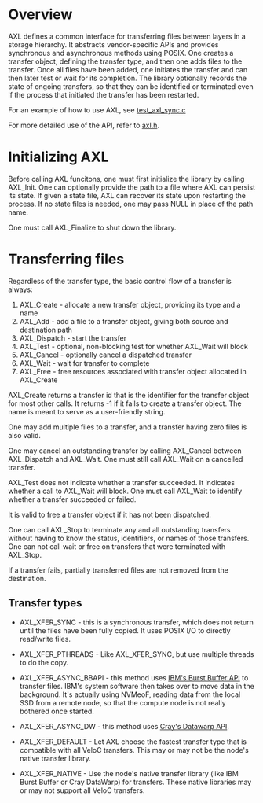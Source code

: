 # Overview
AXL defines a common interface for transferring files between layers in a storage hierarchy.
It abstracts vendor-specific APIs and provides synchronous and asynchronous methods using POSIX.
One creates a transfer object, defining the transfer type, and then one adds files to the transfer.
Once all files have been added, one initiates the transfer and can then later test or wait for its completion.
The library optionally records the state of ongoing transfers,
so that they can be identified or terminated even if the
process that initiated the transfer has been restarted.

For an example of how to use AXL, see [test_axl_sync.c](../test/test_axl_sync.c)

For more detailed use of the API, refer to [axl.h](../src/axl.h).

# Initializing AXL
Before calling AXL funcitons, one must first initialize the library by calling AXL\_Init.
One can optionally provide the path to a file where AXL can persist its state.
If given a state file, AXL can recover its state upon restarting the process.
If no state files is needed, one may pass NULL in place of the path name.

One must call AXL\_Finalize to shut down the library.

# Transferring files
Regardless of the transfer type, the basic control flow of a transfer is always:
1. AXL\_Create - allocate a new transfer object, providing its type and a name
2. AXL\_Add - add a file to a transfer object, giving both source and destination path
3. AXL\_Dispatch - start the transfer
4. AXL\_Test - optional, non-blocking test for whether AXL\_Wait will block
5. AXL\_Cancel - optionally cancel a dispatched transfer
6. AXL\_Wait - wait for transfer to complete
7. AXL\_Free - free resources associated with transfer object allocated in AXL\_Create

AXL\_Create returns a transfer id that is the identifier
for the transfer object for most other calls.
It returns -1 if it fails to create a transfer object.
The name is meant to serve as a user-friendly string.

One may add multiple files to a transfer,
and a transfer having zero files is also valid.

One may cancel an outstanding transfer by calling AXL\_Cancel
between AXL\_Dispatch and AXL\_Wait.
One must still call AXL\_Wait on a cancelled transfer.

AXL\_Test does not indicate whether a transfer succeeded.
It indicates whether a call to AXL\_Wait will block.
One must call AXL\_Wait to identify whether a transfer succeeded or failed.

It is valid to free a transfer object if it has not been dispatched.

One can call AXL\_Stop to terminate any and all outstanding
transfers without having to know the status, identifiers, or names
of those transfers.
One can not call wait or free on transfers that were terminated
with AXL\_Stop.

If a transfer fails, partially transferred files are not removed
from the destination.

## Transfer types

* AXL\_XFER\_SYNC - this is a synchronous transfer, which does not return until the files have been fully copied.  It uses POSIX I/O to directly read/write files.

* AXL\_XFER\_PTHREADS - Like AXL\_XFER\_SYNC, but use multiple threads to do the copy.

* AXL\_XFER\_ASYNC\_BBAPI - this method uses [IBM's Burst Buffer API](https://github.com/IBM/CAST) to transfer files.  IBM's system software then takes over to move data in the background.  It's actually using NVMeoF, reading data from the local SSD from a remote node, so that the compute node is not really bothered once started.

* AXL\_XFER\_ASYNC\_DW - this method uses [Cray's Datawarp API](https://www.cray.com/products/storage/datawarp).

* AXL\_XFER\_DEFAULT - Let AXL choose the fastest transfer type that is compatible with all VeloC transfers.  This may or may not be the node's native transfer library.

* AXL\_XFER\_NATIVE -  Use the node's native transfer library (like IBM Burst Buffer or Cray DataWarp) for transfers.  These native libraries may or may not support all VeloC transfers.
